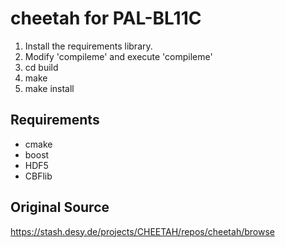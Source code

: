 # cheetah for PAL-BL11C
1. Install the requirements library.
2. Modify 'compileme' and execute 'compileme'
3. cd build
4. make
5. make install


## Requirements
- cmake
- boost
- HDF5
- CBFlib



## Original Source 
https://stash.desy.de/projects/CHEETAH/repos/cheetah/browse

